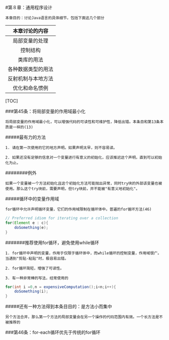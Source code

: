 #第８章：通用程序设计
```
本章目的：讨论Java语言的具体细节，包括下面这几个部分
```
|本章讨论的内容|
|:---:|
|局部变量的处理|
|控制结构|
|类库的用法|
|各种数据类型的用法|
|反射机制与本地方法|
|优化和命名惯例|

[TOC]

###第45条：将局部变量的作用域最小化
```
将局部变量的作用域最小化，可以增强代码的可读性和可维护性，降低出错。本条目和第13条本质是一样的(13)
```
#####最有力的方法
```
1. 请在第一次使用的它的地方声明。如果声明太早，则不容易读。
```
```
2. 如果还没有足够的信息对一个变量进行有意义的初始化，应该推迟这个声明，直到可以初始化为止。
```
########例外
```
如果一个变量被一个方法初始化且这个初始化方法可能抛出异常，同时try块的外部该变量也被使用。那么这个try块前，需要声明，但try块前，并不能被"有意义地初始化"。
```

#####循环中的变量作用域
```
for循环中允许声明循环变量，它们的作用域限制在循环体中。普遍的for循环方法(46)
```
```java
// Preferred idiom for iterating over a collection
for(Element e : c){
	doSomething(e);
}
```
#######推荐使用for循环，避免使用while循环
```
1. for循环中声明的变量，作用于仅限于循环体中，而while循环的控制变量，作用域很广。当遇到"剪贴-粘贴"时，极容易出错。
```
```
2. for循环简短，增强了可读性。
```
```
3. 有一种非常棒的写法，经常使用的
```
```java
for(int i =0,n = expensiveComputation();i<n;i++){
	doSomething(i);
}
```

#####还有一种方法得到本条目目的：是方法小而集中
```
另个方法合并，那么第一个方法的局部变量会在另一个操作的代码范围内有效。一个长方法是不被推荐的
```

###第46条：for-each循环优先于传统的for循环













